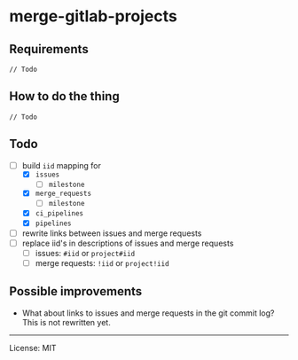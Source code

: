 # merge-gitlab-projects

## Requirements
`// Todo`

## How to do the thing
`// Todo`

## Todo
- [ ] build `iid` mapping for
  - [x] `issues`
    - [ ] `milestone`
  - [x] `merge_requests`
    - [ ] `milestone`
  - [x] `ci_pipelines`
  - [x] `pipelines`
- [ ] rewrite links between issues and merge requests
- [ ] replace iid's in descriptions of issues and merge requests
  - [ ] issues: `#iid` or `project#iid`
  - [ ] merge requests: `!iid` or `project!iid`

## Possible improvements
- What about links to issues and merge requests in the git commit log? This is not rewritten yet.

---

License: MIT
